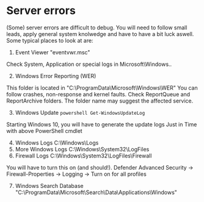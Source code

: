 # Server errors
(Some) server errors are difficult to debug. You will need to follow small leads, apply general system knolwedge and have to have a bit luck aswell.
Some typical places to look at are:
1. Event Viewer "eventvwr.msc"
  
  Check System, Application or special logs in Microsoft\Windows\..
  
2. Windows Error Reporting (WER)
  
  This folder is located in "C:\ProgramData\Microsoft\Windows\WER"
  You can follow crashes, non-response and kernel faults. Check ReportQueue and ReportArchive folders. The folder name may suggest the affected service.
  
3. Windows Update ```powershell Get-WindowsUpdateLog```
  
  Starting Windows 10, you will have to generate the update logs Just in Time with above PowerShell cmdlet
  
4. Windows Logs C:\Windows\Logs
5. More Windows Logs C:\Windows\System32\LogFiles
6. Firewall Logs C:\Windows\System32\LogFiles\Firewall
  
  You will have to turn this on (and should!). Defender Advanced Security -> Firewall-Properties -> Logging -> Turn on for all profiles
  
7. Windows Search Database "C:\ProgramData\Microsoft\Search\Data\Applications\Windows"
